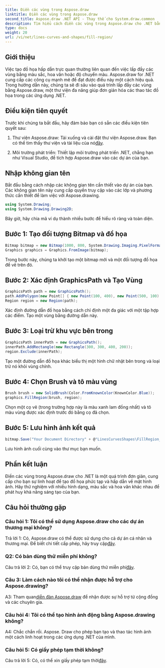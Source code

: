 ```yaml
---
title: Điền các vùng trong Aspose.draw
linktitle: Điền các vùng trong Aspose.draw
second_title: Aspose.draw .NET API - Thay thế cho System.draw.common
description: Tìm hiểu cách điền các vùng trong Aspose.draw cho .NET bằng hướng dẫn từng bước này. Nâng cao kỹ năng thiết kế đồ họa của bạn một cách dễ dàng.
type: docs
weight: 20
url: /vi/net/lines-curves-and-shapes/fill-region/
---
```

## Giới thiệu

Việc tạo đồ họa hấp dẫn trực quan thường liên quan đến việc lấp đầy các vùng bằng màu sắc, hoa văn hoặc độ chuyển màu. Aspose.draw for .NET cung cấp các công cụ mạnh mẽ để đạt được điều này một cách hiệu quả. Trong hướng dẫn này, chúng ta sẽ đi sâu vào quá trình lấp đầy các vùng bằng Aspose.draw, một thư viện đa năng giúp đơn giản hóa các thao tác đồ họa trong các ứng dụng .NET.

## Điều kiện tiên quyết

Trước khi chúng ta bắt đầu, hãy đảm bảo bạn có sẵn các điều kiện tiên quyết sau:

1.  Thư viện Aspose.draw: Tải xuống và cài đặt thư viện Aspose.draw. Bạn có thể tìm thấy thư viện và tài liệu của nó[đây](https://reference.aspose.com/drawing/net/).

2. Môi trường phát triển: Thiết lập môi trường phát triển .NET, chẳng hạn như Visual Studio, để tích hợp Aspose.draw vào các dự án của bạn.

## Nhập không gian tên

Bắt đầu bằng cách nhập các không gian tên cần thiết vào dự án của bạn. Các không gian tên này cung cấp quyền truy cập vào các lớp và phương thức cần thiết để làm việc với Aspose.drawing.

```csharp
using System.Drawing;
using System.Drawing.Drawing2D;
```


Bây giờ, hãy chia mã ví dụ thành nhiều bước để hiểu rõ ràng và toàn diện.

## Bước 1: Tạo đối tượng Bitmap và đồ họa

```csharp
Bitmap bitmap = new Bitmap(1000, 800, System.Drawing.Imaging.PixelFormat.Format32bppPArgb);
Graphics graphics = Graphics.FromImage(bitmap);
```

Trong bước này, chúng ta khởi tạo một bitmap mới và một đối tượng đồ họa để vẽ trên đó.

## Bước 2: Xác định GraphicsPath và Tạo Vùng

```csharp
GraphicsPath path = new GraphicsPath();
path.AddPolygon(new Point[] { new Point(100, 400), new Point(500, 100), new Point(900, 400), new Point(500, 700) });
Region region = new Region(path);
```

Xác định đường dẫn đồ họa bằng cách chỉ định một đa giác với một tập hợp các điểm. Tạo một vùng bằng đường dẫn này.

## Bước 3: Loại trừ khu vực bên trong

```csharp
GraphicsPath innerPath = new GraphicsPath();
innerPath.AddRectangle(new Rectangle(300, 300, 400, 200));
region.Exclude(innerPath);
```

Tạo một đường dẫn đồ họa khác biểu thị một hình chữ nhật bên trong và loại trừ nó khỏi vùng chính.

## Bước 4: Chọn Brush và tô màu vùng

```csharp
Brush brush = new SolidBrush(Color.FromKnownColor(KnownColor.Blue));
graphics.FillRegion(brush, region);
```

Chọn một cọ vẽ (trong trường hợp này là màu xanh lam đồng nhất) và tô màu vùng được xác định trước đó bằng cọ đã chọn.

## Bước 5: Lưu hình ảnh kết quả

```csharp
bitmap.Save("Your Document Directory" + @"LinesCurvesShapes\FillRegion_out.png");
```

Lưu hình ảnh cuối cùng vào thư mục bạn muốn.

## Phần kết luận

Điền các vùng trong Aspose.draw cho .NET là một quá trình đơn giản, cung cấp cho bạn sự linh hoạt để tạo đồ họa phức tạp và hấp dẫn về mặt hình ảnh. Hãy thử nghiệm với nhiều hình dạng, màu sắc và hoa văn khác nhau để phát huy khả năng sáng tạo của bạn.

## Câu hỏi thường gặp

### Câu hỏi 1: Tôi có thể sử dụng Aspose.draw cho các dự án thương mại không?

 Trả lời 1: Có, Aspose.draw có thể được sử dụng cho cả dự án cá nhân và thương mại. Để biết chi tiết cấp phép, hãy truy cập[đây](https://purchase.aspose.com/buy).

### Q2: Có bản dùng thử miễn phí không?

 Câu trả lời 2: Có, bạn có thể truy cập bản dùng thử miễn phí[đây](https://releases.aspose.com/).

### Câu 3: Làm cách nào tôi có thể nhận được hỗ trợ cho Aspose.drawing?

 A3: Tham quan[diễn đàn Aspose.draw](https://forum.aspose.com/c/diagram/17) để nhận được sự hỗ trợ từ cộng đồng và các chuyên gia.

### Câu hỏi 4: Tôi có thể tạo hình ảnh động bằng Aspose.drawing không?

A4: Chắc chắn rồi. Aspose. Draw cho phép bạn tạo và thao tác hình ảnh một cách linh hoạt trong các ứng dụng .NET của mình.

### Câu hỏi 5: Có giấy phép tạm thời không?

 Câu trả lời 5: Có, có thể xin giấy phép tạm thời[đây](https://purchase.aspose.com/temporary-license/).